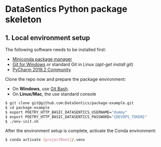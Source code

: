 # DataSentics Python package skeleton

## 1. Local environment setup

The following software needs to be installed first:
  * [Miniconda package manager](https://docs.conda.io/en/latest/miniconda.html)
  * [Git for Windows](https://git-scm.com/download/win) or standard Git in Linux (_apt-get install git_)
  * [PyCharm 2019.2 Community](https://www.jetbrains.com/pycharm/download/)

Clone the repo now and prepare the package environment:

* On **Windows**, use [Git Bash](docs/git-bash.png).
* On **Linux/Mac**, the use standard console

```bash
$ git clone git@github.com:DataSentics/package-example.git
$ cd package-example
$ export POETRY_HTTP_BASIC_DATASENTICS_USERNAME="dummy"
$ export POETRY_HTTP_BASIC_DATASENTICS_PASSWORD="{DEVOPS_TOKEN}"
$ ./env-init.sh
```

After the environment setup is complete, activate the Conda environment:

```bash
$ conda activate [projectRoot]/.venv
```
